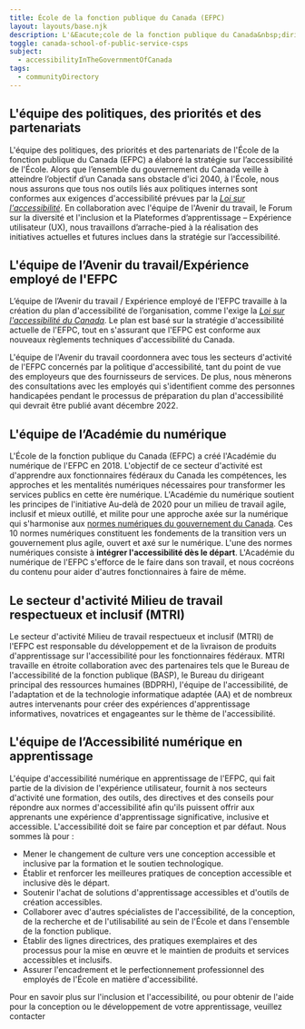 ```yaml
---
title: École de la fonction publique du Canada (EFPC)
layout: layouts/base.njk
description: L'&Eacute;cole de la fonction publique du Canada&nbsp;dirige l'approche pangouvernementale en mati&egrave;re d'apprentissage en offrant un programme de cours commun normalis&eacute; qui appuie les fonctionnaires aux points tournants de leur carri&egrave;re, afin d'assurer qu'ils sont outill&eacute;s pour servir les Canadiens en respectant les plus hauts crit&egrave;res d'excellence. Plusieurs &eacute;quipes de l&rsquo;&Eacute;cole soutiennent l'accessibilit&eacute; num&eacute;rique dans le but de cr&eacute;er un environnement d'apprentissage sans obstacles pour ses apprenants.
toggle: canada-school-of-public-service-csps
subject:
  - accessibilityInTheGovernmentOfCanada
tags:
  - communityDirectory
---
```


<div class="row wb-eqht gc-srvinfo">
<section class="col-md-6">
<h2 class="h4">L'&eacute;quipe des politiques, des priorit&eacute;s et des partenariats</h2>

L'équipe des politiques, des priorités et des partenariats de l'École de la fonction publique du Canada (EFPC) a élaboré la stratégie sur l’accessibilité de l'École. Alors que l’ensemble du gouvernement du Canada veille à atteindre l’objectif d’un Canada sans obstacle d'ici 2040, à l'École, nous nous assurons que tous nos outils liés aux politiques internes sont conformes aux exigences d'accessibilité prévues par la [_Loi sur l'accessibilité_](https://laws-lois.justice.gc.ca/fra/lois/a-0.6/). En collaboration avec l'équipe de l'Avenir du travail, le Forum sur la diversité et l'inclusion et la Plateformes d’apprentissage – Expérience utilisateur (UX), nous travaillons d’arrache-pied à la réalisation des initiatives actuelles et futures inclues dans la stratégie sur l’accessibilité.

</section>
<section class="col-md-6">
<h2 class="h4">L'&eacute;quipe de l&rsquo;Avenir du travail/Exp&eacute;rience employ&eacute; de l'EFPC</h2>

L’équipe de l’Avenir du travail / Expérience employé de l'EFPC travaille à la création du plan d'accessibilité de l’organisation, comme l'exige la [_Loi sur l'accessibilité du Canada_](https://laws-lois.justice.gc.ca/fra/lois/a-0.6/). Le plan est basé sur la stratégie d'accessibilité actuelle de l'EFPC, tout en s'assurant que l'EFPC est conforme aux nouveaux règlements techniques d'accessibilité du Canada. 

L'équipe de l'Avenir du travail coordonnera avec tous les secteurs d'activité de l'EFPC concernés par la politique d'accessibilité, tant du point de vue des employeurs que des fournisseurs de services. De plus, nous mènerons des consultations avec les employés qui s'identifient comme des personnes handicapées pendant le processus de préparation du plan d'accessibilité qui devrait être publié avant décembre 2022.

</section>
<section class="col-md-6">
<h2 class="h4">L'&eacute;quipe de l&rsquo;Acad&eacute;mie du num&eacute;rique</h2>

L'École de la fonction publique du Canada (EFPC) a créé l'Académie du numérique de l'EFPC en 2018. L'objectif de ce secteur d'activité est d'apprendre aux fonctionnaires fédéraux du Canada les compétences, les approches et les mentalités numériques nécessaires pour transformer les services publics en cette ère numérique. L'Académie du numérique soutient les principes de l'initiative Au-delà de 2020 pour un milieu de travail agile, inclusif et mieux outillé, et milite pour une approche axée sur la numérique qui s'harmonise aux [normes numériques du gouvernement du Canada](https://www.canada.ca/fr/gouvernement/systeme/gouvernement-numerique/normes-numeriques-gouvernement-canada.html). Ces 10 normes numériques constituent les fondements de la transition vers un gouvernement plus agile, ouvert et axé sur le numérique. L'une des normes numériques consiste à **intégrer l'accessibilité dès le départ**. L'Académie du numérique de l'EFPC s'efforce de le faire dans son travail, et nous cocréons du contenu pour aider d'autres fonctionnaires à faire de même.

</section>
<section class="col-md-6">
<h2 class="h4">Le secteur d'activit&eacute; Milieu de travail respectueux et inclusif (MTRI)</h2>

Le secteur d'activité Milieu de travail respectueux et inclusif (MTRI) de l'EFPC est responsable du développement et de la livraison de produits d'apprentissage sur l'accessibilité pour les fonctionnaires fédéraux. MTRI travaille en étroite collaboration avec des partenaires tels que le Bureau de l'accessibilité de la fonction publique (BASP), le Bureau du dirigeant principal des ressources humaines (BDPRH), l'équipe de l'accessibilité, de l'adaptation et de la technologie informatique adaptée (AA) et de nombreux autres intervenants pour créer des expériences d'apprentissage informatives, novatrices et engageantes sur le thème de l'accessibilité.

</section>
<section class="col-md-6">
<h2 class="h4">L'&eacute;quipe de l&rsquo;Accessibilit&eacute; num&eacute;rique en apprentissage</h2>

L'équipe d'accessibilité numérique en apprentissage de l'EFPC, qui fait partie de la division de l'expérience utilisateur, fournit à nos secteurs d'activité une formation, des outils, des directives et des conseils pour répondre aux normes d'accessibilité afin qu'ils puissent offrir aux apprenants une expérience d'apprentissage significative, inclusive et accessible. L'accessibilité doit se faire par conception et par défaut. Nous sommes là pour :

- Mener le changement de culture vers une conception accessible et inclusive par la formation et le soutien technologique.
- Établir et renforcer les meilleures pratiques de conception accessible et inclusive dès le départ.
- Soutenir l'achat de solutions d'apprentissage accessibles et d'outils de création accessibles.
- Collaborer avec d'autres spécialistes de l'accessibilité, de la conception, de la recherche et de l'utilisabilité au sein de l'École et dans l'ensemble de la fonction publique.
- Établir des lignes directrices, des pratiques exemplaires et des processus pour la mise en œuvre et le maintien de produits et services accessibles et inclusifs.
- Assurer l'encadrement et le perfectionnement professionnel des employés de l'École en matière d'accessibilité.

Pour en savoir plus sur l'inclusion et l'accessibilité, ou pour obtenir de l'aide pour la conception ou le développement de votre apprentissage, veuillez contacter

</section>
</div>
